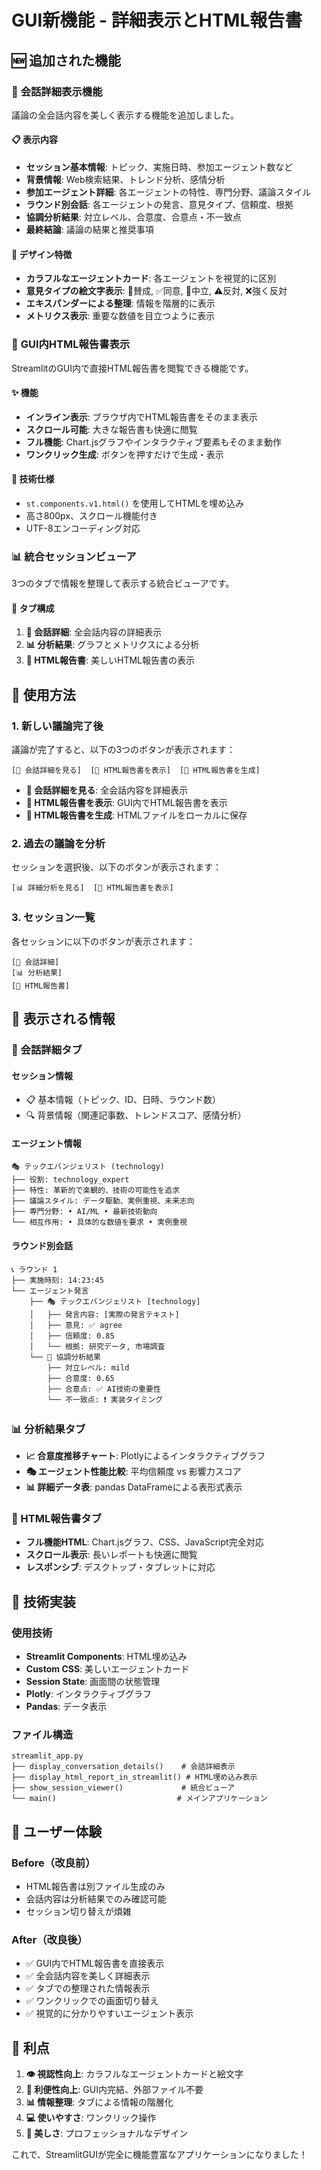 # GUI新機能 - 詳細表示とHTML報告書

## 🆕 追加された機能

### 💬 **会話詳細表示機能**

議論の全会話内容を美しく表示する機能を追加しました。

#### 📋 表示内容
- **セッション基本情報**: トピック、実施日時、参加エージェント数など
- **背景情報**: Web検索結果、トレンド分析、感情分析
- **参加エージェント詳細**: 各エージェントの特性、専門分野、議論スタイル
- **ラウンド別会話**: 各エージェントの発言、意見タイプ、信頼度、根拠
- **協調分析結果**: 対立レベル、合意度、合意点・不一致点
- **最終結論**: 議論の結果と推奨事項

#### 🎨 デザイン特徴
- **カラフルなエージェントカード**: 各エージェントを視覚的に区別
- **意見タイプの絵文字表示**: 💚賛成, ✅同意, 🤝中立, ⚠️反対, ❌強く反対
- **エキスパンダーによる整理**: 情報を階層的に表示
- **メトリクス表示**: 重要な数値を目立つように表示

### 📄 **GUI内HTML報告書表示**

StreamlitのGUI内で直接HTML報告書を閲覧できる機能です。

#### ✨ 機能
- **インライン表示**: ブラウザ内でHTML報告書をそのまま表示
- **スクロール可能**: 大きな報告書も快適に閲覧
- **フル機能**: Chart.jsグラフやインタラクティブ要素もそのまま動作
- **ワンクリック生成**: ボタンを押すだけで生成・表示

#### 🔧 技術仕様
- `st.components.v1.html()` を使用してHTMLを埋め込み
- 高さ800px、スクロール機能付き
- UTF-8エンコーディング対応

### 📊 **統合セッションビューア**

3つのタブで情報を整理して表示する統合ビューアです。

#### 📑 タブ構成
1. **💬 会話詳細**: 全会話内容の詳細表示
2. **📊 分析結果**: グラフとメトリクスによる分析
3. **📄 HTML報告書**: 美しいHTML報告書の表示

## 🚀 使用方法

### 1. **新しい議論完了後**

議論が完了すると、以下の3つのボタンが表示されます：

```
[💬 会話詳細を見る]  [📄 HTML報告書を表示]  [💾 HTML報告書を生成]
```

- **💬 会話詳細を見る**: 全会話内容を詳細表示
- **📄 HTML報告書を表示**: GUI内でHTML報告書を表示
- **💾 HTML報告書を生成**: HTMLファイルをローカルに保存

### 2. **過去の議論を分析**

セッションを選択後、以下のボタンが表示されます：

```
[📊 詳細分析を見る]  [📄 HTML報告書を表示]
```

### 3. **セッション一覧**

各セッションに以下のボタンが表示されます：

```
[💬 会話詳細]
[📊 分析結果]  
[📄 HTML報告書]
```

## 🎯 表示される情報

### 💬 会話詳細タブ

#### セッション情報
- 📋 基本情報（トピック、ID、日時、ラウンド数）
- 🔍 背景情報（関連記事数、トレンドスコア、感情分析）

#### エージェント情報
```
🎭 テックエバンジェリスト (technology)
├── 役割: technology_expert
├── 特性: 革新的で楽観的、技術の可能性を追求
├── 議論スタイル: データ駆動、実例重視、未来志向
├── 専門分野: • AI/ML • 最新技術動向
└── 相互作用: • 具体的な数値を要求 • 実例重視
```

#### ラウンド別会話
```
📞 ラウンド 1
├── 実施時刻: 14:23:45
└── エージェント発言
    ├── 🎭 テックエバンジェリスト [technology]
    │   ├── 発言内容: [実際の発言テキスト]
    │   ├── 意見: ✅ agree
    │   ├── 信頼度: 0.85
    │   └── 根拠: 研究データ, 市場調査
    └── 🤝 協調分析結果
        ├── 対立レベル: mild
        ├── 合意度: 0.65
        ├── 合意点: ✅ AI技術の重要性
        └── 不一致点: ❗ 実装タイミング
```

### 📊 分析結果タブ

- **📈 合意度推移チャート**: Plotlyによるインタラクティブグラフ
- **🎭 エージェント性能比較**: 平均信頼度 vs 影響力スコア
- **📊 詳細データ表**: pandas DataFrameによる表形式表示

### 📄 HTML報告書タブ

- **フル機能HTML**: Chart.jsグラフ、CSS、JavaScript完全対応
- **スクロール表示**: 長いレポートも快適に閲覧
- **レスポンシブ**: デスクトップ・タブレットに対応

## 🔧 技術実装

### 使用技術
- **Streamlit Components**: HTML埋め込み
- **Custom CSS**: 美しいエージェントカード
- **Session State**: 画面間の状態管理
- **Plotly**: インタラクティブグラフ
- **Pandas**: データ表示

### ファイル構造
```
streamlit_app.py
├── display_conversation_details()    # 会話詳細表示
├── display_html_report_in_streamlit() # HTML埋め込み表示
├── show_session_viewer()             # 統合ビューア
└── main()                           # メインアプリケーション
```

## 📱 ユーザー体験

### Before（改良前）
- HTML報告書は別ファイル生成のみ
- 会話内容は分析結果でのみ確認可能
- セッション切り替えが煩雑

### After（改良後）
- ✅ GUI内でHTML報告書を直接表示
- ✅ 全会話内容を美しく詳細表示
- ✅ タブでの整理された情報表示
- ✅ ワンクリックでの画面切り替え
- ✅ 視覚的に分かりやすいエージェント表示

## 🎉 利点

1. **👁️ 視認性向上**: カラフルなエージェントカードと絵文字
2. **🚀 利便性向上**: GUI内完結、外部ファイル不要
3. **📊 情報整理**: タブによる情報の階層化
4. **💻 使いやすさ**: ワンクリック操作
5. **🎨 美しさ**: プロフェッショナルなデザイン

これで、StreamlitGUIが完全に機能豊富なアプリケーションになりました！